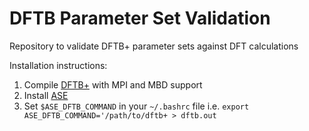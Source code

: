 # DFTB Parameter Set Validation
Repository to validate DFTB+ parameter sets against DFT calculations

Installation instructions:
1. Compile [DFTB+](https://github.com/dftbplus/dftbplus) with MPI and MBD support
2. Install [ASE](https://gitlab.com/ase/ase)
3. Set `$ASE_DFTB_COMMAND` in your `~/.bashrc` file i.e. `export ASE_DFTB_COMMAND='/path/to/dftb+ > dftb.out`
